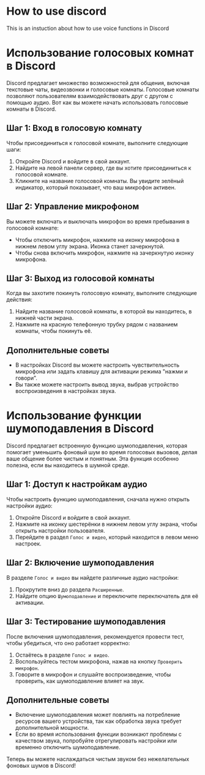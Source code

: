 # How to use discord
This is an instuction about how to use voice functions in Discord


# Использование голосовых комнат в Discord

Discord предлагает множество возможностей для общения, включая текстовые чаты, видеозвонки и голосовые комнаты. Голосовые комнаты позволяют пользователям взаимодействовать друг с другом с помощью аудио. Вот как вы можете начать использовать голосовые комнаты в Discord.

## Шаг 1: Вход в голосовую комнату

Чтобы присоединиться к голосовой комнате, выполните следующие шаги:

1. Откройте Discord и войдите в свой аккаунт.
2. Найдите на левой панели сервер, где вы хотите присоединиться к голосовой комнате.
3. Кликните на название голосовой комнаты. Вы увидите зелёный индикатор, который показывает, что ваш микрофон активен.

## Шаг 2: Управление микрофоном

Вы можете включать и выключать микрофон во время пребывания в голосовой комнате:

- Чтобы отключить микрофон, нажмите на иконку микрофона в нижнем левом углу экрана. Иконка станет зачеркнутой.
- Чтобы снова включить микрофон, нажмите на зачеркнутую иконку микрофона.

## Шаг 3: Выход из голосовой комнаты

Когда вы захотите покинуть голосовую комнату, выполните следующие действия:

1. Найдите название голосовой комнаты, в которой вы находитесь, в нижней части экрана.
2. Нажмите на красную телефонную трубку рядом с названием комнаты, чтобы покинуть её.

## Дополнительные советы

- В настройках Discord вы можете настроить чувствительность микрофона или задать клавишу для активации режима "нажми и говори".
- Вы также можете настроить вывод звука, выбрав устройство воспроизведения в настройках звука.



# Использование функции шумоподавления в Discord

Discord предлагает встроенную функцию шумоподавления, которая помогает уменьшить фоновый шум во время голосовых вызовов, делая ваше общение более чистым и понятным. Эта функция особенно полезна, если вы находитесь в шумной среде.

## Шаг 1: Доступ к настройкам аудио

Чтобы настроить функцию шумоподавления, сначала нужно открыть настройки аудио:

1. Откройте Discord и войдите в свой аккаунт.
2. Нажмите на иконку шестерёнки в нижнем левом углу экрана, чтобы открыть настройки пользователя.
3. Перейдите в раздел `Голос и видео`, который находится в левом меню настроек.

## Шаг 2: Включение шумоподавления

В разделе `Голос и видео` вы найдете различные аудио настройки:

1. Прокрутите вниз до раздела `Расширенные`.
2. Найдите опцию `Шумоподавление` и переключите переключатель для её активации.

## Шаг 3: Тестирование шумоподавления

После включения шумоподавления, рекомендуется провести тест, чтобы убедиться, что оно работает корректно:

1. Остаётесь в разделе `Голос и видео`.
2. Воспользуйтесь тестом микрофона, нажав на кнопку `Проверить микрофон`.
3. Говорите в микрофон и слушайте воспроизведение, чтобы проверить, как шумоподавление влияет на звук.

## Дополнительные советы

- Включение шумоподавления может повлиять на потребление ресурсов вашего устройства, так как обработка звука требует дополнительной мощности.
- Если во время использования функции возникают проблемы с качеством звука, попробуйте отрегулировать настройки или временно отключить шумоподавление.

Теперь вы можете наслаждаться чистым звуком без нежелательных фоновых шумов в Discord!

